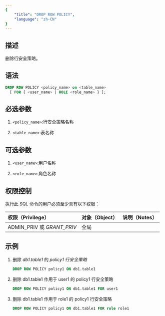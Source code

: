 ```yaml
---
{
    "title": "DROP ROW POLICY",
    "language": "zh-CN"
}
---
```


## 描述
删除行安全策略。

## 语法

```sql
DROP ROW POLICY <policy_name> on <table_name>
  [ FOR { <user_name> | ROLE <role_name> } ];
```

## 必选参数

1. `<policy_name>`:行安全策略名称

2. `<table_name>`:表名称

## 可选参数

1. `<user_name>`:用户名称

2. `<role_name>`:角色名称

## 权限控制

执行此 SQL 命令的用户必须至少具有以下权限：

| 权限（Privilege）          | 对象（Object） | 说明（Notes） |
| :------------------------- | :------------- | :------------ |
| ADMIN_PRIV 或 *GRANT_PRIV* | 全局           |               |

## 示例

1. 删除 *db1.table1* 的 *policy1 行安全策略*

    ```sql
    DROP ROW POLICY policy1 ON db1.table1
    ```

2. 删除 db1.table1 作用于 user1 的 policy1 行安全策略

    ```sql
    DROP ROW POLICY policy1 ON db1.table1 FOR user1
    ```

3. 删除 db1.table1 作用于 role1 的 policy1 行安全策略

    ```sql
    DROP ROW POLICY policy1 ON db1.table1 FOR role role1
    ```

